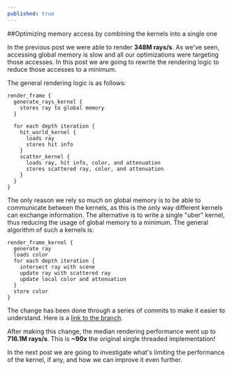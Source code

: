 ```yaml
---
published: true
---
```

##Optimizing memory access by combining the kernels into a single one

In the previous post we were able to render **348M rays/s**. As we've seen, accessing global memory is slow and all our optimizations were targeting those accesses. In this post we are going to rewrite the rendering logic to reduce those accesses to a minimum.

The general rendering logic is as follows:

```
render_frame {
  generate_rays_kernel {
    stores ray to global memory
  }
  
  for each depth iteration {
    hit_world_kernel {
      loads ray
      stores hit info
    }
    scatter_kernel {
      loads ray, hit info, color, and attenuation
      stores scattered ray, color, and attenuation
    }
  }
}
```

The only reason we rely so much on global memory is to be able to communicate between the kernels, as this is the only way different kernels can exchange information. The alternative is to write a single "uber" kernel, thus reducing the usage of global memory to a minimum. The general algorithm of such a kernels is:

```
render_frame_kernel {
  generate ray
  loads color
  for each depth iteration {
    intersect ray with scene
    update ray with scattered ray
    update local color and attenuation
  }
  store color
}
```

The change has been done through a series of commits to make it easier to understand. Here is a [link to the branch](https://github.com/voxel-tracer/CudaPathTracer/tree/uber-kernel).

After making this change, the median rendering performance went up to **716.1M rays/s**. This is **~90x** the original single threaded implementation!

In the next post we are going to investigate what's limiting the performance of the kernel, if any, and how we can improve it even further.
